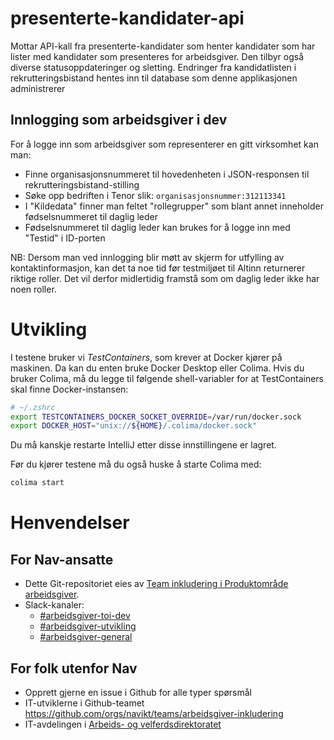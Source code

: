 # presenterte-kandidater-api

Mottar API-kall fra presenterte-kandidater som henter kandidater som har lister med kandidater som presenteres for arbeidsgiver. Den tilbyr også diverse statusoppdateringer og sletting.
Endringer fra kandidatlisten i rekrutteringsbistand hentes inn til database som denne applikasjonen administrerer

## Innlogging som arbeidsgiver i dev

For å logge inn som arbeidsgiver som representerer en gitt virksomhet kan man:

- Finne organisasjonsnummeret til hovedenheten i JSON-responsen til rekrutteringsbistand-stilling
- Søke opp bedriften i Tenor slik: ```organisasjonsnummer:312113341```
- I "Kildedata" finner man feltet "rollegrupper" som blant annet inneholder fødselsnummeret til daglig leder
- Fødselsnummeret til daglig leder kan brukes for å logge inn med "Testid" i ID-porten

NB: Dersom man ved innlogging blir møtt av skjerm for utfylling av kontaktinformasjon, kan det ta noe tid før testmiljøet til Altinn returnerer riktige roller. Det vil derfor midlertidig framstå som om daglig leder ikke har noen roller.

# Utvikling

I testene bruker vi _TestContainers_, som krever at Docker kjører på maskinen. Da kan du enten bruke Docker Desktop eller Colima. Hvis du bruker Colima, må du legge til følgende shell-variabler for at TestContainers skal finne Docker-instansen:

```sh
# ~/.zshrc
export TESTCONTAINERS_DOCKER_SOCKET_OVERRIDE=/var/run/docker.sock
export DOCKER_HOST="unix://${HOME}/.colima/docker.sock"
```

Du må kanskje restarte IntelliJ etter disse innstillingene er lagret.

Før du kjører testene må du også huske å starte Colima med:
```sh
colima start
```

# Henvendelser

## For Nav-ansatte

- Dette Git-repositoriet eies av [Team inkludering i Produktområde arbeidsgiver](https://navno.sharepoint.com/sites/intranett-prosjekter-og-utvikling/SitePages/Produktomr%C3%A5de-arbeidsgiver.aspx).
- Slack-kanaler:
    - [#arbeidsgiver-toi-dev](https://nav-it.slack.com/archives/C02HTU8DBSR)
    - [#arbeidsgiver-utvikling](https://nav-it.slack.com/archives/CD4MES6BB)
    - [#arbeidsgiver-general](https://nav-it.slack.com/archives/CCM649PDH)

## For folk utenfor Nav

- Opprett gjerne en issue i Github for alle typer spørsmål
- IT-utviklerne i Github-teamet https://github.com/orgs/navikt/teams/arbeidsgiver-inkludering
- IT-avdelingen i [Arbeids- og velferdsdirektoratet](https://www.nav.no/no/NAV+og+samfunn/Kontakt+NAV/Relatert+informasjon/arbeids-og-velferdsdirektoratet-kontorinformasjon)

